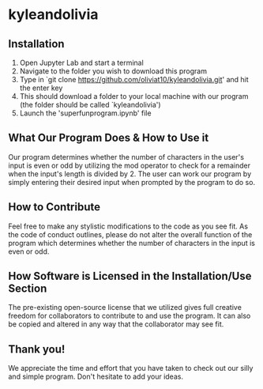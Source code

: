 # kyleandolivia

## Installation
1. Open Jupyter Lab and start a terminal
2. Navigate to the folder you wish to download this program
3. Type in `git clone https://github.com/oliviat10/kyleandolivia.git' and hit the enter key
4. This should download a folder to your local machine with our program (the folder should be called `kyleandolivia')
5. Launch the 'superfunprogram.ipynb' file

## What Our Program Does & How to Use it
Our program determines whether the number of characters in the user's input is even or odd by utilizing the mod operator to check for a remainder when the input's length is divided by 2. The user can work our program by simply entering their desired input when prompted by the program to do so.

## How to Contribute
Feel free to make any stylistic modifications to the code as you see fit. As the code of conduct outlines, please do not alter the overall function of the program which determines whether the number of characters in the input is even or odd.

## How Software is Licensed in the Installation/Use Section
The pre-existing open-source license that we utilized gives full creative freedom for collaborators to contribute to and use the program. It can also be copied and altered in any way that the collaborator may see fit.

## Thank you!
We appreciate the time and effort that you have taken to check out our silly and simple program. Don't hesitate to add your ideas.
